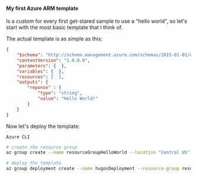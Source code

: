 #### My first Azure ARM template

Is a custom for every first get-stared sample to use a "hello world", so let's start with the most basic template that I think of.

The actual template is as simple as this:

```json
{
    "$schema": "http://schema.management.azure.com/schemas/2015-01-01/deploymentTemplate.json#",
    "contentVersion": "1.0.0.0",
    "parameters": {  },
    "variables": {  },
    "resources": [  ],
    "outputs": {  
        "reponse" : {
            "type": "string",
            "value": "Hello World!"
        }
    }
}
```



Now let's deploy the template:

`Azure CLI`
```bash
# create the resource group
az group create --name resourceGroupHelloWorld --location "Central US"

# deploy the template
az group deployment create --name hugosDeployment --resource-group resourceGroupHelloWorld --template-uri https://raw.githubusercontent.com/Hugos-MSFT/azure-arm-templates/master/Samples/get-started/helloWorldTemplate.json
```
